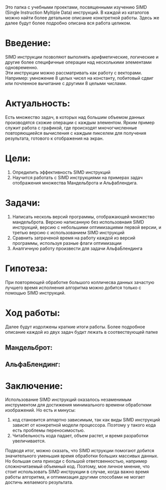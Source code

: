 Это папка с учебными проектами, посвященными изучению SIMD (Single Instruction Myltiple Data) инструкций.
В каждой из каталогов можно найти более детальное описание конктретной работы. Здесь же далее будут более подробно описана вся работа целиком.

# Введение:
SIMD инструкции позволяют выполнять арифметические, логические и другие более специфичные операции над несколькими элементами одновременно. 		 
Эти инструкции можно рассматривать как работу с векторами.
Например: умножение 8 целых чисел на константу, побитовый сдвиг или почленное вычитание с другими 8 целыми числами. 
	
# Актуальность:
Есть множество задач, в которых над большим объемом данных производятся схожие операции с каждым элементом. Ярким пример служит работа с графикой, где происходят мночогчисленные повторяющиейся вычисления с каждым пикселем для получения результата, готового к отображения на экран.

# Цели:
1. Опредилить эффективность SIMD инструкций
2. Научится работать с SIMD инструкциями на примерах задач отображения множества Мандельброта и Альфаблендига.
	
# Задачи:
1. Написать несколь версий программы, отображающей множество мандельброта. Версию написанную без использовнаия SIMD инструкций, версию с небольшими оптимизациями первой версии, и третью версию с использованием SIMD инструкций
2. Сравнить затраченой время на работу каждой из версий программы, используя разные флаги оптимизации
3. Аналгичную работу произвести для задачи АльфаБлендинга
	
# Гипотеза:
При повторяющей обработке большого колличесва данных зачастую лучшего время исполнения алгоритма можно добится только с помощью SIMD инструкций.
	
# Ход работы:
Далее будут издолжены краткие итоги работы. Более подробное описание каждой из двух задач будкт лежать в соотвествующей папке
## Мандельброт:
	
## АльфаБлендинг:
	
# Заключение:
Использование SIMD инструкций оказалось незаменимым инструментом для достижения минимального времени обработкми изображений. 
Но есть и минусы:
1. код становится аппартно зависимым, так как виды SIMD инструкций зависят от конкретной модели процессора. Поэтому у такого кода есть проблемы переносимостью.
2. Читабельность кода падает, объем растет, и время разработки увеличивается.

Подводя итог, можно сказать, что SIMD иструкции помогают добится значительного уменьшия время обработки больших массивых данных. Но большая сила приходи  с большой ответсвенностью, например сложночитаемый объемный код. Поэтому, мое личное мнение, что стоит использовать SIMD инструкции в случае, когда важно время работы алгоритма, и оптимизация другими способами не могает достичь желаемого результата.
